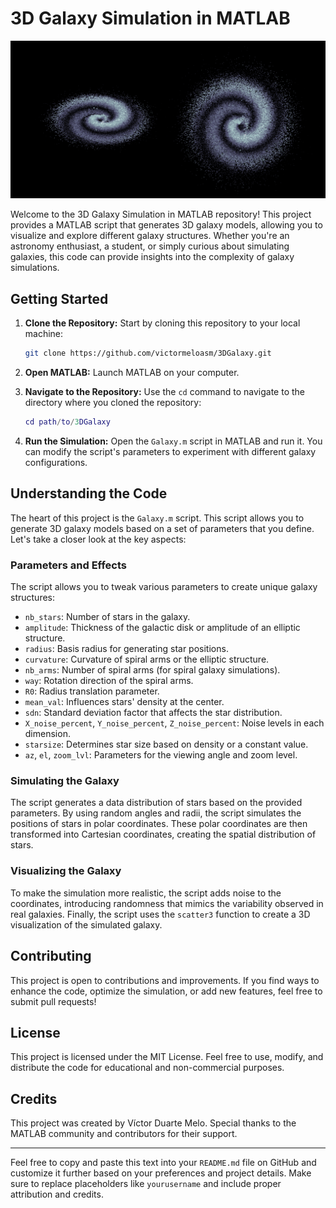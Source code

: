# 3D Galaxy Simulation in MATLAB

![3D Galaxy Simulation](Galaxy2.png)

Welcome to the 3D Galaxy Simulation in MATLAB repository! This project provides a MATLAB script that generates 3D galaxy models, allowing you to visualize and explore different galaxy structures. Whether you're an astronomy enthusiast, a student, or simply curious about simulating galaxies, this code can provide insights into the complexity of galaxy simulations.

## Getting Started

1. **Clone the Repository:** Start by cloning this repository to your local machine:

   ```bash
   git clone https://github.com/victormeloasm/3DGalaxy.git
   ```

2. **Open MATLAB:** Launch MATLAB on your computer.

3. **Navigate to the Repository:** Use the `cd` command to navigate to the directory where you cloned the repository:

   ```matlab
   cd path/to/3DGalaxy
   ```

4. **Run the Simulation:** Open the `Galaxy.m` script in MATLAB and run it. You can modify the script's parameters to experiment with different galaxy configurations.

## Understanding the Code

The heart of this project is the `Galaxy.m` script. This script allows you to generate 3D galaxy models based on a set of parameters that you define. Let's take a closer look at the key aspects:

### Parameters and Effects

The script allows you to tweak various parameters to create unique galaxy structures:

- `nb_stars`: Number of stars in the galaxy.
- `amplitude`: Thickness of the galactic disk or amplitude of an elliptic structure.
- `radius`: Basis radius for generating star positions.
- `curvature`: Curvature of spiral arms or the elliptic structure.
- `nb_arms`: Number of spiral arms (for spiral galaxy simulations).
- `way`: Rotation direction of the spiral arms.
- `R0`: Radius translation parameter.
- `mean_val`: Influences stars' density at the center.
- `sdn`: Standard deviation factor that affects the star distribution.
- `X_noise_percent`, `Y_noise_percent`, `Z_noise_percent`: Noise levels in each dimension.
- `starsize`: Determines star size based on density or a constant value.
- `az`, `el`, `zoom_lvl`: Parameters for the viewing angle and zoom level.

### Simulating the Galaxy

The script generates a data distribution of stars based on the provided parameters. By using random angles and radii, the script simulates the positions of stars in polar coordinates. These polar coordinates are then transformed into Cartesian coordinates, creating the spatial distribution of stars.

### Visualizing the Galaxy

To make the simulation more realistic, the script adds noise to the coordinates, introducing randomness that mimics the variability observed in real galaxies. Finally, the script uses the `scatter3` function to create a 3D visualization of the simulated galaxy.

## Contributing

This project is open to contributions and improvements. If you find ways to enhance the code, optimize the simulation, or add new features, feel free to submit pull requests!

## License

This project is licensed under the MIT License. Feel free to use, modify, and distribute the code for educational and non-commercial purposes.

## Credits

This project was created by Víctor Duarte Melo. Special thanks to the MATLAB community and contributors for their support.

---

Feel free to copy and paste this text into your `README.md` file on GitHub and customize it further based on your preferences and project details. Make sure to replace placeholders like `yourusername` and include proper attribution and credits.
